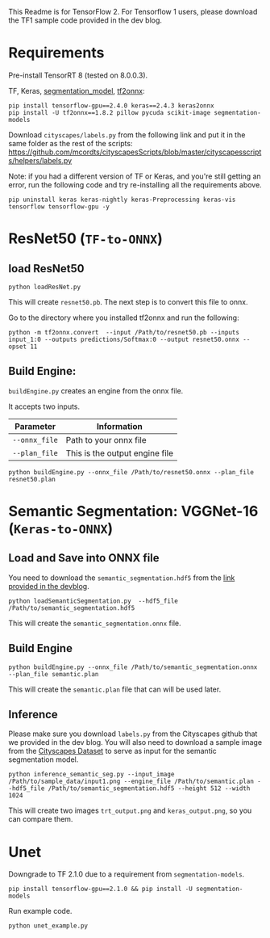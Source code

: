 This Readme is for TensorFlow 2. 
For Tensorflow 1 users, please download the TF1 sample code provided in the dev blog.

# Requirements
Pre-install TensorRT 8 (tested on 8.0.0.3).

TF, Keras, [segmentation_model](https://github.com/qubvel/segmentation_models), [tf2onnx](https://github.com/onnx/tensorflow-onnx): 
```
pip install tensorflow-gpu==2.4.0 keras==2.4.3 keras2onnx
pip install -U tf2onnx==1.8.2 pillow pycuda scikit-image segmentation-models
```

Download `cityscapes/labels.py` from the following link and put it in the same folder as the rest of the scripts:
  https://github.com/mcordts/cityscapesScripts/blob/master/cityscapesscripts/helpers/labels.py

Note: if you had a different version of TF or Keras, and you're still getting an error, run the following code and try re-installing all the requirements above.
```
pip uninstall keras keras-nightly keras-Preprocessing keras-vis tensorflow tensorflow-gpu -y
```

# ResNet50 (`TF-to-ONNX`)
## load ResNet50

```
python loadResNet.py
```
This will create `resnet50.pb`. The next step is to convert this file to onnx.

Go to the directory where you installed tf2onnx and run the following:
```
python -m tf2onnx.convert  --input /Path/to/resnet50.pb --inputs input_1:0 --outputs predictions/Softmax:0 --output resnet50.onnx --opset 11
```

## Build Engine:

`buildEngine.py` creates an engine from the onnx file. 

It accepts two inputs.

| Parameter     | Information                    | 
| ------------- | ------------------------------ |
| `--onnx_file` | Path to your onnx file         |
| `--plan_file` | This is the output engine file |

```
python buildEngine.py --onnx_file /Path/to/resnet50.onnx --plan_file resnet50.plan
```

# Semantic Segmentation: VGGNet-16 (`Keras-to-ONNX`)
## Load and Save into  ONNX file

You need to download the `semantic_segmentation.hdf5` from the [link provided in the devblog](https://developer.download.nvidia.com/devblogs/semantic_segmentation.hdf5).
```
python loadSemanticSegmentation.py  --hdf5_file /Path/to/semantic_segmentation.hdf5 
``` 
This will create the `semantic_segmentation.onnx` file.

## Build Engine

```
python buildEngine.py --onnx_file /Path/to/semantic_segmentation.onnx --plan_file semantic.plan
```
This will create the `semantic.plan` file that can will be used later.

## Inference 

Please make sure you download `labels.py` from the Cityscapes github that we provided in the dev blog.
You will also need to download a sample image from the [Cityscapes Dataset](https://www.cityscapes-dataset.com/) to serve as input for the semantic segmentation model.

```
python inference_semantic_seg.py --input_image /Path/to/sample_data/input1.png --engine_file /Path/to/semantic.plan --hdf5_file /Path/to/semantic_segmentation.hdf5 --height 512 --width 1024
```

This will create two images `trt_output.png` and `keras_output.png`, so you can compare them. 

# Unet
Downgrade to TF 2.1.0 due to a requirement from `segmentation-models`.
```
pip install tensorflow-gpu==2.1.0 && pip install -U segmentation-models
```

Run example code.
```
python unet_example.py
```

